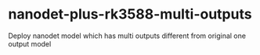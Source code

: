 # nanodet-plus-rk3588-multi-outputs
Deploy nanodet model which has multi outputs different from original one output model
